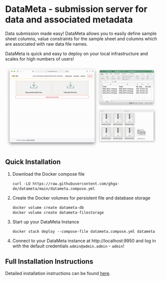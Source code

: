 # DataMeta - submission server for data and associated metadata

Data submission made easy! DataMeta allows you to easily define sample sheet columns, value
constraints for the sample sheet and columns which are associated with raw data file names.

DataMeta is quick and easy to deploy on your local infrastructure and scales for high numbers of
users!

![demo](./img/datameta.demo.gif?raw=true)

## Quick Installation

1. Download the Docker compose file
   ```
   curl -LO https://raw.githubusercontent.com/ghga-de/datameta/main/datameta.compose.yml
   ```

1. Create the Docker volumes for persistent file and database storage
   ```
   docker volume create datameta-db
   docker volume create datameta-filestorage
   ```

1. Start up your DataMeta Instance
   ```
   docker stack deploy --compose-file datameta.compose.yml datameta
   ```

1. Connect to your DataMeta instance at http://localhost:9950 and log in with the default
   credentials `admin@admin.admin` - `admin`!

## Full Installation Instructions

Detailed installation instructions can be found [here](./docs).
